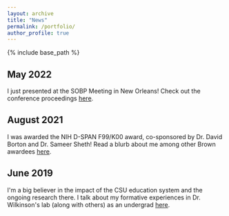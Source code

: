 ```yaml
---
layout: archive
title: "News"
permalink: /portfolio/
author_profile: true
---
```


{% include base_path %}
## May 2022
I just presented at the SOBP Meeting in New Orleans! Check out the conference proceedings [here](https://www.biologicalpsychiatryjournal.com/article/S0006-3223(22)00695-3/fulltext). 

## August 2021 
I was awarded the NIH D-SPAN F99/K00 award, co-sponsored by Dr. David Borton and Dr. Sameer Sheth! Read a blurb about me among other Brown awardees [here](https://www.brown.edu/carney/news/2021/10/15/carney-scientists-win-nih-d-span-awards). 

## June 2019 
I'm a big believer in the impact of the CSU education system and the ongoing research there. I talk about my formative experiences in Dr. Wilkinson's lab (along with others) as an undergrad [here](https://blogs.sjsu.edu/wsq/2019/06/03/%E2%80%8Bfinding-ones-way-proprioception-and-biological-research/).






